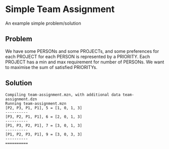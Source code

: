 # Simple Team Assignment

An example simple problem/solution

## Problem

We have some PERSONs and some PROJECTs, and some preferences for each PROJECT for each PERSON is represented by a PRIORITY. Each PROJECT has a min and max requirement for number of PERSONs. We want to maximise the sum of satisfied PRIORITYs.

## Solution

```text
Compiling team-assignment.mzn, with additional data team-assignment.dzn
Running team-assignment.mzn
[P2, P3, P1, P1], 5 = [1, 0, 1, 3]
----------
[P3, P2, P1, P1], 6 = [2, 0, 1, 3]
----------
[P1, P3, P2, P1], 7 = [3, 0, 1, 3]
----------
[P1, P2, P3, P1], 9 = [3, 0, 3, 3]
----------
==========
```
